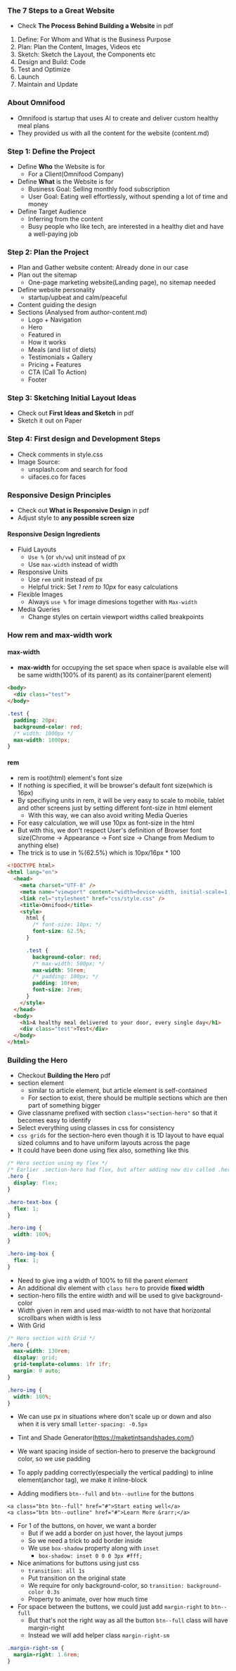 ### The 7 Steps to a Great Website

- Check **The Process Behind Building a Website** in pdf

1. Define: For Whom and What is the Business Purpose
2. Plan: Plan the Content, Images, Videos etc
3. Sketch: Sketch the Layout, the Components etc
4. Design and Build: Code
5. Test and Optimize
6. Launch
7. Maintain and Update

### About Omnifood

- Omnifood is startup that uses AI to create and deliver custom healthy meal plans
- They provided us with all the content for the website (content.md)

### Step 1: Define the Project

- Define **Who** the Website is for
  - For a Client(Omnifood Company)
- Define **What** is the Website is for
  - Business Goal: Selling monthly food subscription
  - User Goal: Eating well effortlessly, without spending a lot of time and money
- Define Target Audience
  - Inferring from the content
  - Busy people who like tech, are interested in a healthy diet and have a well-paying job

### Step 2: Plan the Project

- Plan and Gather website content: Already done in our case
- Plan out the sitemap
  - One-page marketing website(Landing page), no sitemap needed
- Define website personality
  - startup/upbeat and calm/peaceful
- Content guiding the design
- Sections (Analysed from author-content.md)
  - Logo + Navigation
  - Hero
  - Featured in
  - How it works
  - Meals (and list of diets)
  - Testimonials + Gallery
  - Pricing + Features
  - CTA (Call To Action)
  - Footer

### Step 3: Sketching Initial Layout Ideas

- Check out **First Ideas and Sketch** in pdf
- Sketch it out on Paper

### Step 4: First design and Development Steps

- Check comments in style.css
- Image Source:
  - unsplash.com and search for food
  - uifaces.co for faces

### Responsive Design Principles

- Check out **What is Responsive Design** in pdf
- Adjust style to **any possible screen size**

#### Responsive Design Ingredients

- Fluid Layouts
  - `Use %` (or `vh/vw`) unit instead of px
  - Use `max-width` instead of width
- Responsive Units
  - Use `rem` unit instead of px
  - Helpful trick: Set _1 rem to 10px_ for easy calculations
- Flexible Images
  - Always `use %` for image dimesions together with `Max-width`
- Media Queries
  - Change styles on certain viewport widths called breakpoints

### How rem and max-width work

#### max-width

- **max-width** for occupying the set space when space is available else will be same width(100% of its parent) as its container(parent element)

```html
<body>
  <div class="test">
</body>
```

```css
.test {
  padding: 20px;
  background-color: red;
  /* width: 1000px */
  max-width: 1000px;
}
```

#### rem

- rem is root(html) element's font size
- If nothing is specified, it will be browser's default font size(which is 16px)
- By specifiying units in rem, it will be very easy to scale to mobile, tablet and other screens just by setting different font-size in html element
  - With this way, we can also avoid writing Media Queries
- For easy calculation, we will use 10px as font-size in the html
- But with this, we don't respect User's definition of Browser font size(Chrome -> Appearance -> Font size -> Change from Medium to anything else)
- The trick is to use in %(62.5%) which is 10px/16px \* 100

```html
<!DOCTYPE html>
<html lang="en">
  <head>
    <meta charset="UTF-8" />
    <meta name="viewport" content="width=device-width, initial-scale=1.0" />
    <link rel="stylesheet" href="css/style.css" />
    <title>Omnifood</title>
    <style>
      html {
        /* font-size: 10px; */
        font-size: 62.5%;
      }

      .test {
        background-color: red;
        /* max-width: 500px; */
        max-width: 50rem;
        /* padding: 100px; */
        padding: 10rem;
        font-size: 2rem;
      }
    </style>
  </head>
  <body>
    <h1>A healthy meal delivered to your door, every single day</h1>
    <div class="test">Test</div>
  </body>
</html>
```

### Building the Hero

* Checkout **Building the Hero** pdf
* section element
  * similar to article element, but article element is self-contained
  * For section to exist, there should be multiple sections which are then part of something bigger
* Give classname prefixed with section `class="section-hero"` so that it becomes easy to identify
* Select everything using classes in css for consistency
* `css grids` for the section-hero even though it is 1D layout to have equal sized columns and to have uniform layouts across the page
* It could have been done using flex also, something like this
```css
/* Hero section using my flex */
/* Earlier .section-hero had flex, but after adding new div called .hero, I changed it here as well */
.hero { 
  display: flex;
}

.hero-text-box {
  flex: 1;
}

.hero-img {
  width: 100%;
}

.hero-img-box {
  flex: 1;
}
```
* Need to give img a width of 100% to fill the parent element
* An additional div element with `class hero` to provide **fixed width**
* section-hero fills the entire width and will be used to give background-color
* Width given in rem and used max-width to not have that horizontal scrollbars when width is less
* With Grid
```css
/* Hero section with Grid */
.hero {
  max-width: 130rem;
  display: grid;
  grid-template-columns: 1fr 1fr;
  margin: 0 auto;
}

.hero-img {
  width: 100%;
}
```
* We can use px in situations where don't scale up or down and also when it is very small `letter-spacing: -0.5px`
* Tint and Shade Generator(https://maketintsandshades.com/)
* We want spacing inside of section-hero to preserve the background color, so we use padding
* To apply padding correctly(especially the vertical padding) to inline element(anchor tag), we make it inline-block

* Adding modifiers `btn--full` and `btn--outline` for the buttons
```
<a class="btn btn--full" href="#">Start eating well</a>
<a class="btn btn--outline" href="#">Learn More &rarr;</a>
```
* For 1 of the buttons, on hover, we want a border
  * But if we add a border on just hover, the layout jumps
  * So we need a trick to add border inside
  * We use `box-shadow` property along with `inset`
    * `box-shadow: inset 0 0 0 3px #fff;`
* Nice animations for buttons using just css
  * `transition: all 1s`
  * Put transition on the original state
  * We require for only background-color, so ``transition: background-color 0.3s``
  * Property to animate, over how much time
* For space between the buttons, we could just add `margin-right` to `btn--full`
  * But that's not the right way as all the button `btn--full` class will have margin-right
  * Instead we will add helper class `margin-right-sm`
```css
.margin-right-sm {
  margin-right: 1.6rem;
}
```